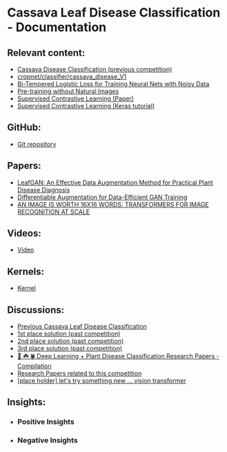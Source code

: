 # Cassava Leaf Disease Classification - Documentation

## Relevant content:
- [Cassava Disease Classification (previous competition)](https://www.kaggle.com/c/cassava-disease/overview)
- [cropnet/classifier/cassava_disease_V1](https://tfhub.dev/google/cropnet/classifier/cassava_disease_V1/2)
- [Bi-Tempered Logistic Loss for Training Neural Nets with Noisy Data](https://ai.googleblog.com/2019/08/bi-tempered-logistic-loss-for-training.html)
- [Pre-training without Natural Images](https://hirokatsukataoka16.github.io/Pretraining-without-Natural-Images/)
- [Supervised Contrastive Learning (Paper)](https://arxiv.org/pdf/2004.11362.pdf)
- [Supervised Contrastive Learning (Keras tutorial)](https://keras.io/examples/vision/supervised-contrastive-learning/)

## GitHub:
- [Git repository]()

## Papers:
- [LeafGAN: An Effective Data Augmentation Method for Practical Plant Disease Diagnosis](https://arxiv.org/pdf/2002.10100.pdf)
- [Differentiable Augmentation for Data-Efficient GAN Training](https://arxiv.org/pdf/2006.10738.pdf)
- [AN IMAGE IS WORTH 16X16 WORDS: TRANSFORMERS FOR IMAGE RECOGNITION AT SCALE](https://arxiv.org/pdf/2010.11929.pdf)

## Videos:
- [Video]()

## Kernels:
- [Kernel]()

## Discussions:
- [Previous Cassava Leaf Disease Classification](https://www.kaggle.com/c/cassava-leaf-disease-classification/discussion/198131)
- [1st place solution (past competition)](https://www.kaggle.com/c/cassava-disease/discussion/94114)
- [2nd place solution (past competition)](https://www.kaggle.com/c/cassava-disease/discussion/94112)
- [3rd place solution (past competition)](https://www.kaggle.com/c/cassava-disease/discussion/94102)
- [🌿 ☘️ 🍀 Deep Learning + Plant Disease Classification Research Papers - Compilation](https://www.kaggle.com/c/cassava-leaf-disease-classification/discussion/199692)
- [Research Papers related to this competition](https://www.kaggle.com/c/cassava-leaf-disease-classification/discussion/198146)
- [[place holder] let's try something new ... vision transformer](https://www.kaggle.com/c/cassava-leaf-disease-classification/discussion/199276)
 
## Insights:
- ### Positive Insights
- ### Negative Insights
